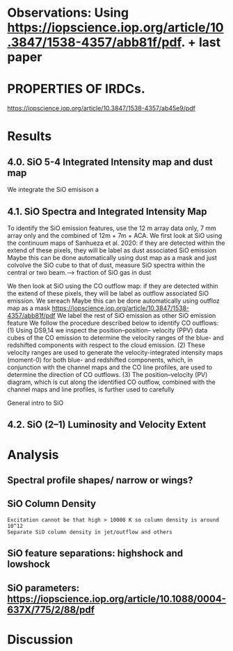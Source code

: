 
# Observations: Using https://iopscience.iop.org/article/10.3847/1538-4357/abb81f/pdf. + last paper
# PROPERTIES OF IRDCs.
https://iopscience.iop.org/article/10.3847/1538-4357/ab45e9/pdf
# Results
## 4.0. SiO 5-4 Integrated Intensity map and dust map 
We integrate the SiO emisison a


## 4.1. SiO Spectra and Integrated Intensity Map
To identify the SiO emission features, use the 12 m array data only, 7 mm array only and the combined of 12m + 7m + ACA. 
We first look at SiO using the continuum maps of Sanhueza et al. 2020: if they are detected within the extend of these pixels, they will be label as dust associated SiO emission
Maybe this can be done automatically using dust map as a mask and just colvolve the SiO cube to that of dust, measure SiO spectra within the central or two beam.--> fraction of SiO gas in dust


We then look at SiO using the CO outflow map: if they are detected within the extend of these pixels, they will be label as outflow associated SiO emission. We sereach
Maybe this can be done automatically using outfloz map as a mask https://iopscience.iop.org/article/10.3847/1538-4357/abb81f/pdf
We label the rest of SiO emission as other SiO emission feature
We follow the procedure described below to identify CO outflows: (1) Using DS9,14 we inspect the position–position– velocity (PPV) data cubes of the CO emission to determine the velocity ranges of the blue- and redshifted components with respect to the cloud emission. (2) These velocity ranges are used to generate the velocity-integrated intensity maps (moment-0) for both blue- and redshifted components, which, in conjunction with the channel maps and the CO line profiles, are used to determine the direction of CO outflows. (3) The position–velocity (PV) diagram, which is cut along the identified CO outflow, combined with the channel maps and line profiles, is further used to carefully

General intro to SiO


## 4.2. SiO (2–1) Luminosity and Velocity Extent

# Analysis

## Spectral profile shapes/ narrow or wings?
## SiO Column Density
    Excitation cannot be that high > 10000 K so column density is around 10^12
    Separate SiO column density in jet/outflow and others
## SiO feature separations: highshock and lowshock
## SiO parameters: https://iopscience.iop.org/article/10.1088/0004-637X/775/2/88/pdf

# Discussion

